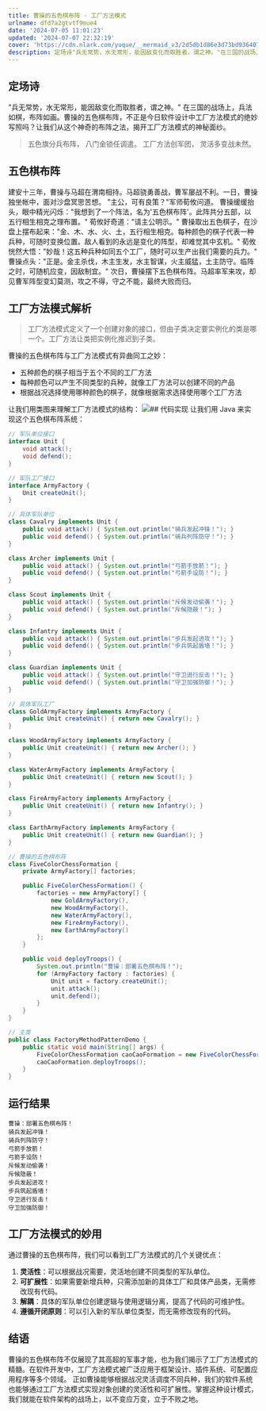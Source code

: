 ```yaml
---
title: 曹操的五色棋布阵 - 工厂方法模式
urlname: dfd7a2gtvtf9mue4
date: '2024-07-05 11:01:23'
updated: '2024-07-07 22:32:19'
cover: 'https://cdn.nlark.com/yuque/__mermaid_v3/2d5db1d86e3d73bd936407244ef2d204.svg'
description: 定场诗"兵无常势，水无常形，能因敌变化而取胜者，谓之神。"在三国的战场上，兵法如棋，布阵如画。曹操的五色棋布阵，不正是今日软件设计中工厂方法模式的绝妙写照吗？让我们从这个神奇的布阵之法，揭开工厂方法模式的神秘面纱。五色旗分兵布阵，八门金锁任调遣。工厂方法创军团，灵活多变战未然。五色棋布阵建安十...
---
```

## 定场诗
"兵无常势，水无常形，能因敌变化而取胜者，谓之神。"
在三国的战场上，兵法如棋，布阵如画。曹操的五色棋布阵，不正是今日软件设计中工厂方法模式的绝妙写照吗？让我们从这个神奇的布阵之法，揭开工厂方法模式的神秘面纱。
> 五色旗分兵布阵，
八门金锁任调遣。
工厂方法创军团，
灵活多变战未然。

## 五色棋布阵
建安十三年，曹操与马超在渭南相持。马超骁勇善战，曹军屡战不利。一日，曹操独坐帐中，面对沙盘冥思苦想。
"主公，可有良策？"军师荀攸问道。
曹操缓缓抬头，眼中精光闪烁："我想到了一个阵法，名为'五色棋布阵'。此阵共分五部，以五行相生相克之理布置。"
荀攸好奇道："请主公明示。"
曹操取出五色棋子，在沙盘上摆布起来："金、木、水、火、土，五行相生相克。每种颜色的棋子代表一种兵种，可随时变换位置。敌人看到的永远是变化的阵型，却难觉其中玄机。"
荀攸恍然大悟："妙哉！这五种兵种如同五个工厂，随时可以生产出我们需要的兵力。"
曹操点头："正是。金主杀伐，木主生发，水主智谋，火主威猛，土主防守。临阵之时，可随机应变，因敌制宜。"
次日，曹操摆下五色棋布阵。马超率军来攻，却见曹军阵型变幻莫测，攻之不得，守之不能，最终大败而归。
## 工厂方法模式解析
> 工厂方法模式定义了一个创建对象的接口，但由子类决定要实例化的类是哪一个。工厂方法让类把实例化推迟到子类。

曹操的五色棋布阵与工厂方法模式有异曲同工之妙：

- 五种颜色的棋子相当于五个不同的工厂方法
- 每种颜色可以产生不同类型的兵种，就像工厂方法可以创建不同的产品
- 根据战况选择使用哪种颜色的棋子，就像根据需求选择使用哪个工厂方法

让我们用类图来理解工厂方法模式的结构：
![](https://oss1.aistar.cool/elog-offer-now/9b22e4445c27211e42d97f5b9d25b2b1.svg)## 代码实现
让我们用 Java 来实现这个五色棋布阵系统：
```java
// 军队单位接口
interface Unit {
    void attack();
    void defend();
}

// 军队工厂接口
interface ArmyFactory {
    Unit createUnit();
}

// 具体军队单位
class Cavalry implements Unit {
    public void attack() { System.out.println("骑兵发起冲锋！"); }
    public void defend() { System.out.println("骑兵列阵防守！"); }
}

class Archer implements Unit {
    public void attack() { System.out.println("弓箭手放箭！"); }
    public void defend() { System.out.println("弓箭手设防！"); }
}

class Scout implements Unit {
    public void attack() { System.out.println("斥候发动偷袭！"); }
    public void defend() { System.out.println("斥候隐蔽！"); }
}

class Infantry implements Unit {
    public void attack() { System.out.println("步兵发起进攻！"); }
    public void defend() { System.out.println("步兵筑起盾墙！"); }
}

class Guardian implements Unit {
    public void attack() { System.out.println("守卫进行反击！"); }
    public void defend() { System.out.println("守卫加强防御！"); }
}

// 具体军队工厂
class GoldArmyFactory implements ArmyFactory {
    public Unit createUnit() { return new Cavalry(); }
}

class WoodArmyFactory implements ArmyFactory {
    public Unit createUnit() { return new Archer(); }
}

class WaterArmyFactory implements ArmyFactory {
    public Unit createUnit() { return new Scout(); }
}

class FireArmyFactory implements ArmyFactory {
    public Unit createUnit() { return new Infantry(); }
}

class EarthArmyFactory implements ArmyFactory {
    public Unit createUnit() { return new Guardian(); }
}

// 曹操的五色棋布阵
class FiveColorChessFormation {
    private ArmyFactory[] factories;

    public FiveColorChessFormation() {
        factories = new ArmyFactory[] {
            new GoldArmyFactory(),
            new WoodArmyFactory(),
            new WaterArmyFactory(),
            new FireArmyFactory(),
            new EarthArmyFactory()
        };
    }

    public void deployTroops() {
        System.out.println("曹操：部署五色棋布阵！");
        for (ArmyFactory factory : factories) {
            Unit unit = factory.createUnit();
            unit.attack();
            unit.defend();
        }
    }
}

// 主类
public class FactoryMethodPatternDemo {
    public static void main(String[] args) {
        FiveColorChessFormation caoCaoFormation = new FiveColorChessFormation();
        caoCaoFormation.deployTroops();
    }
}
```
## 运行结果
```
曹操：部署五色棋布阵！
骑兵发起冲锋！
骑兵列阵防守！
弓箭手放箭！
弓箭手设防！
斥候发动偷袭！
斥候隐蔽！
步兵发起进攻！
步兵筑起盾墙！
守卫进行反击！
守卫加强防御！
```
## 工厂方法模式的妙用
通过曹操的五色棋布阵，我们可以看到工厂方法模式的几个关键优点：

1. **灵活性**：可以根据战况需要，灵活地创建不同类型的军队单位。
2. **可扩展性**：如果需要新增兵种，只需添加新的具体工厂和具体产品类，无需修改现有代码。
3. **解耦**：具体的军队单位创建逻辑与使用逻辑分离，提高了代码的可维护性。
4. **遵循开闭原则**：可以引入新的军队单位类型，而无需修改现有的代码。
## 结语
曹操的五色棋布阵不仅展现了其高超的军事才能，也为我们揭示了工厂方法模式的精髓。在软件开发中，工厂方法模式被广泛应用于框架设计、插件系统、可配置应用程序等多个领域。
正如曹操能够根据战况灵活调度不同兵种，我们的软件系统也能够通过工厂方法模式实现对象创建的灵活性和可扩展性。掌握这种设计模式，我们就能在软件架构的战场上，以不变应万变，立于不败之地。
